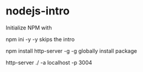# nodejs-intro

Initialize NPM with

npm ini -y
-y skips the intro


npm install http-server -g
-g globally install package

http-server ./ -a localhost -p 3004
